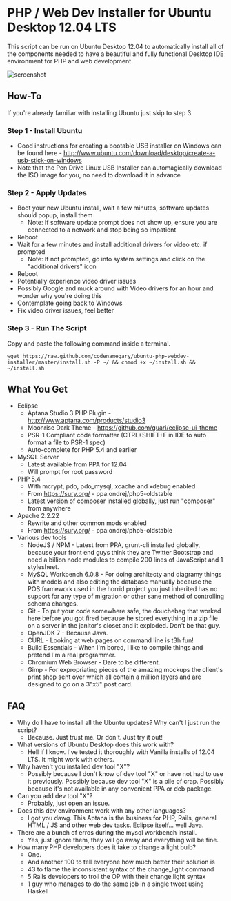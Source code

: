 # PHP / Web Dev Installer for Ubuntu Desktop 12.04 LTS

This script can be run on Ubuntu Desktop 12.04 to automatically install all of the components needed to have a beautiful and fully functional Desktop IDE environment for PHP and web development.

![screenshot](https://raw.github.com/guari/eclipse-ui-theme/master/com.github.eclipseuitheme.themes.plugin/screenshot/screenshot-ubuntu_v0.8.2.png)

## How-To

If you're already familiar with installing Ubuntu just skip to step 3.

### Step 1 - Install Ubuntu

* Good instructions for creating a bootable USB installer on Windows can be found here - http://www.ubuntu.com/download/desktop/create-a-usb-stick-on-windows
* Note that the Pen Drive Linux USB Installer can automagically download the ISO image for you, no need to download it in advance

### Step 2 - Apply Updates

* Boot your new Ubuntu install, wait a few minutes, software updates should popup, install them
  * Note: If software update prompt does not show up, ensure you are connected to a network and stop being so impatient
* Reboot
* Wait for a few minutes and install additional drivers for video etc. if prompted
  * Note: If not prompted, go into system settings and click on the "additional drivers" icon
* Reboot
* Potentially experience video driver issues
* Possibly Google and muck around with Video drivers for an hour and wonder why you're doing this
* Contemplate going back to Windows
* Fix video driver issues, feel better

### Step 3 - Run The Script

Copy and paste the following command inside a terminal.

```
wget https://raw.github.com/codenamegary/ubuntu-php-webdev-installer/master/install.sh -P ~/ && chmod +x ~/install.sh && ~/install.sh
```

## What You Get

* Eclipse
  * Aptana Studio 3 PHP Plugin - http://www.aptana.com/products/studio3
  * Moonrise Dark Theme - https://github.com/guari/eclipse-ui-theme
  * PSR-1 Compliant code formatter (CTRL+SHIFT+F in IDE to auto format a file to PSR-1 spec)
  * Auto-complete for PHP 5.4 and earlier
* MySQL Server
  * Latest available from PPA for 12.04
  * Will prompt for root password
* PHP 5.4
  * With mcrypt, pdo, pdo_mysql, xcache and xdebug enabled
  * From https://sury.org/ - ppa:ondrej/php5-oldstable
  * Latest version of composer installed globally, just run "composer" from anywhere
* Apache 2.2.22
  * Rewrite and other common mods enabled
  * From https://sury.org/ - ppa:ondrej/php5-oldstable
* Various dev tools
  * NodeJS / NPM - Latest from PPA, grunt-cli installed globally, because your front end guys think they are Twitter Bootstrap and need a billion node modules to compile 200 lines of JavaScript and 1 stylesheet.
  * MySQL Workbench 6.0.8 - For doing architecty and diagramy things with models and also editing the database manually because the POS framework used in the horrid project you just inherited has no support for any type of migration or other sane method of controlling schema changes.
  * Git - To put your code somewhere safe, the douchebag that worked here before you got fired because he stored everything in a zip file on a server in the janitor's closet and it exploded. Don't be that guy.
  * OpenJDK 7 - Because Java.
  * CURL - Looking at web pages on command line is t3h fun!
  * Build Essentials - When I'm bored, I like to compile things and pretend I'm a real programmer.
  * Chromium Web Browser - Dare to be different.
  * Gimp - For expropriating pieces of the amazing mockups the client's print shop sent over which all contain a million layers and are designed to go on a 3"x5" post card.

## FAQ

* Why do I have to install all the Ubuntu updates? Why can't I just run the script?
  * Because. Just trust me. Or don't. Just try it out!
* What versions of Ubuntu Desktop does this work with?
  * Hell if I know. I've tested it thoroughly with Vanilla installs of 12.04 LTS. It might work with others.
* Why haven't you installed dev tool "X"?
  * Possibly because I don't know of dev tool "X" or have not had to use it previously. Possibly because dev tool "X" is a pile of crap. Possibly because it's not available in any convenient PPA or deb package.
* Can you add dev tool "X"?
  * Probably, just open an issue.
* Does this dev environment work with any other languages?
  * I got you dawg. This Aptana is the business for PHP, Rails, general HTML / JS and other web dev tasks. Eclipse itself... well Java.
* There are a bunch of erros during the mysql workbench install.
  * Yes, just ignore them, they will go away and everything will be fine.
* How many PHP developers does it take to change a light bulb?
  * One.
  * And another 100 to tell everyone how much better their solution is
  * 43 to flame the inconsistent syntax of the change_light command 
  * 5 Rails developers to troll the OP with their change.light syntax
  * 1 guy who manages to do the same job in a single tweet using Haskell
